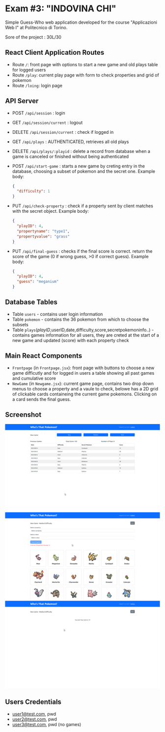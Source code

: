 # Exam #3: "INDOVINA CHI"

Simple Guess-Who web application developed for the course "Applicazioni Web I" at Politecnico di Torino.

Sore of the project : 30L/30

## React Client Application Routes

- Route `/`: front page with options to start a new game and old plays table for logged users
- Route `/play`: current play page with form to check properties and grid of pokemon
- Route `/loing`: login page

## API Server

- POST `/api/session` : login
- GET `/api/session/current` : logout
- DELETE `/api/session/current` : check if logged in
- GET `/api/plays` : AUTHENTICATED, retrieves all old plays
- DELETE `/api/plays/:playid` : delete a record from database when a game is canceled or finished without being authenticated
- POST `/api/start-game` : starts a new game by creting entry in the database, choosing a subset of pokemon and the secret one. Example body:

  ```json
  {
    "difficulty": 1
  }
  ```

- PUT `/api/check-property` : check if a property sent by client matches with the secret object. Example body:

  ```json
  {
    "playID": 4,
    "propertyname": "type1",
    "propertyvalue": "grass"
  }
  ```

- PUT `/api/final-guess` : checks if the final score is correct. return the score of the game (0 if wrong guess, >0 if correct guess). Example body:

  ```json
  {
    "playID": 4,
    "guess": "meganium"
  }
  ```

## Database Tables

- Table `users` - contains user login information
- Table `pokemon` - contains the 36 pokemon from which to choose the subsets
- Table `plays`(_playID_,userID,date,difficulty,score,secretpokemoninfo..) - contains games information for all users, they are creted at the start of a new game and updated (score) with each property check

## Main React Components

- `Frontpage` (in `Frontpage.jsx`): front page with buttons to choose a new game difficutly and for logged in users a table showing all past games and cumulative score
- `NewGame` (in `Newgame.jsx`): current game page, contains two drop down menus to choose a property and a vaule to check, belowe has a 2D grid of clickable cards containeing the current game pokemons. Clicking on a card sends the final guess.

## Screenshot

![Screenshot](./img/logged-front.png)
![Screenshot](./img/ingame-medium.png)
![Screenshot](./img/win.png)

## Users Credentials

- user1@test.com, pwd
- user2@test.com, pwd
- user3@test.com, pwd (no games)
